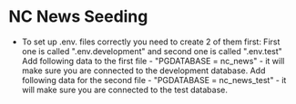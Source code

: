 # NC News Seeding

- To set up .env. files correctly you need to create 2 of them first:
  First one is called ".env.development" and second one is called ".env.test"
  Add following data to the first file - "PGDATABASE = nc_news" - it will make sure you are connected to the development database.
  Add following data for the second file - "PGDATABASE = nc_news_test" - it will make sure you are connected to the test database.
